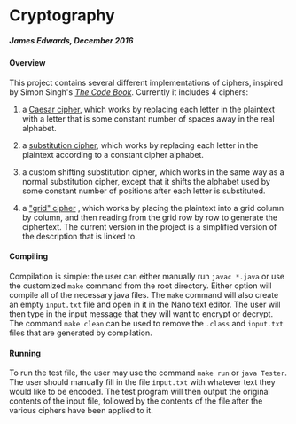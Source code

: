 # Cryptography
##### James Edwards, December 2016

#### Overview
This project contains several different implementations of ciphers, inspired by
Simon Singh's *[The Code Book](http://simonsingh.net/books/the-code-book/)*. Currently
it includes 4 ciphers:

1. a [Caesar cipher](https://en.wikipedia.org/wiki/Caesar_cipher),
which works by replacing each letter in the plaintext with a letter that is some
constant number of spaces away in the real alphabet.

2. a [substitution cipher](https://en.wikipedia.org/wiki/Substitution_cipher),
which works by replacing each letter in the plaintext according to a constant cipher
alphabet.

3. a custom shifting substitution cipher, which works in the same way as a normal
substitution cipher, except that it shifts the alphabet used by some constant number
of positions after each letter is substituted.

4. a ["grid" cipher](https://en.wikipedia.org/wiki/Transposition_cipher#Columnar_transposition)
, which works by placing the plaintext into a grid column by column, and then
reading from the grid row by row to generate the ciphertext. The current version
in the project is a simplified version of the description that is linked to.

#### Compiling

Compilation is simple: the user can either manually run `javac *.java` or use the customized `make` command from the root directory. Either option will compile all of the necessary java files. The `make` command will also create an empty `input.txt` file and open in it in the Nano text editor. The user will then type in the input message that they will want to encrypt or decrypt. The command `make clean` can be used to remove the `.class` and `input.txt` files that are generated by compilation.

#### Running

To run the test file, the user may use the command `make run` or `java Tester`. The user should manually fill in the file `input.txt` with whatever text they would like to be encoded. The test program will then output the original contents of the input file, followed by the contents of the file after the various ciphers have been applied to it.

<!-- TODO:
  ~ add in feature for user to create cipher alphabet file
  ~ try implementing FileChooser correctly
  ~ output results to an output file, allow for clearing of input file?
  ~ Allow user to choose only one cipher result
  ~ Add additional cipher options -->

